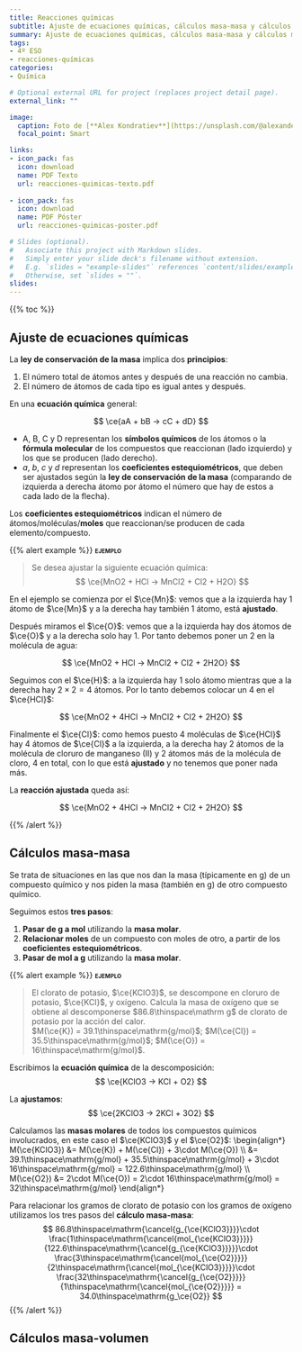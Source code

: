```yaml
---
title: Reacciones químicas
subtitle: Ajuste de ecuaciones químicas, cálculos masa-masa y cálculos masa-volumen
summary: Ajuste de ecuaciones químicas, cálculos masa-masa y cálculos masa-volumen.
tags:
- 4º ESO
- reacciones-químicas
categories:
- Química

# Optional external URL for project (replaces project detail page).
external_link: ""

image:
  caption: Foto de [**Alex Kondratiev**](https://unsplash.com/@alexanderkondratiev) en [Unsplash](https://unsplash.com)
  focal_point: Smart

links:
- icon_pack: fas
  icon: download
  name: PDF Texto
  url: reacciones-quimicas-texto.pdf
  
- icon_pack: fas
  icon: download
  name: PDF Póster
  url: reacciones-quimicas-poster.pdf  

# Slides (optional).
#   Associate this project with Markdown slides.
#   Simply enter your slide deck's filename without extension.
#   E.g. `slides = "example-slides"` references `content/slides/example-slides.md`.
#   Otherwise, set `slides = ""`.
slides: 
---
```


{{% toc %}}

## Ajuste de ecuaciones químicas

La **ley de conservación de la masa** implica dos **principios**:

1. El número total de átomos antes y después de una reacción no cambia.
2. El número de átomos de cada tipo es igual antes y después.

En una **ecuación química** general:		

$$
\ce{aA + bB -> cC + dD}
$$

- A, B, C y D representan los **símbolos químicos** de los átomos o la **fórmula molecular** de los compuestos que reaccionan (lado izquierdo) y los que se producen (lado derecho).
- $a$, $b$, $c$ y $d$ representan los **coeficientes estequiométricos**, que deben ser ajustados según la **ley de conservación de la masa** (comparando de izquierda a derecha átomo por átomo el número que hay de estos a cada lado de la flecha).

Los **coeficientes estequiométricos** indican el número de átomos/moléculas/**moles** que reaccionan/se producen de cada elemento/compuesto.

{{% alert example %}}
<span style="font-variant:small-caps;">**ejemplo**</span> <br>
> Se desea ajustar la siguiente ecuación química:
$$
\ce{MnO2 + HCl -> MnCl2 + Cl2 + H2O}
$$

En el ejemplo se comienza por el $\ce{Mn}$: vemos que a la izquierda hay 1 átomo de $\ce{Mn}$ y a la derecha hay también 1 átomo, está **ajustado**.

Después miramos el $\ce{O}$: vemos que a la izquierda hay dos átomos de $\ce{O}$ y a la derecha solo hay 1. Por tanto debemos poner un 2 en la molécula de agua:

$$
\ce{MnO2 + HCl -> MnCl2 + Cl2 + 2H2O}
$$

Seguimos con el $\ce{H}$: a la izquierda hay 1 solo átomo mientras que a la derecha hay $2\times 2=4$ átomos. Por lo tanto debemos colocar un 4 en el $\ce{HCl}$:

$$
\ce{MnO2 + 4HCl -> MnCl2 + Cl2 + 2H2O}
$$

Finalmente el $\ce{Cl}$: como hemos puesto 4 moléculas de $\ce{HCl}$ hay 4 átomos de $\ce{Cl}$ a la izquierda, a la derecha hay 2 átomos de la molécula de cloruro de manganeso (II) y 2 átomos más de la molécula de cloro, 4 en total, con lo que está **ajustado** y no tenemos que poner nada más.

La **reacción ajustada** queda así:

$$
\ce{MnO2 + 4HCl -> MnCl2 + Cl2 + 2H2O}
$$

{{% /alert %}}

## Cálculos masa-masa

Se trata de situaciones en las que nos dan la masa (típicamente en g) de un compuesto químico y nos piden la masa (también en g) de otro compuesto químico.

Seguimos estos **tres pasos**:

1. **Pasar de g a mol** utilizando la **masa molar**.
2. **Relacionar moles** de un compuesto con moles de otro, a partir de los **coeficientes estequiométricos**.
3. **Pasar de mol a g** utilizando la **masa molar**.
	
{{% alert example %}}
<span style="font-variant:small-caps;">**ejemplo**</span> <br>
> El clorato de potasio, $\ce{KClO3}$, se descompone en cloruro de potasio, $\ce{KCl}$, y oxígeno. Calcula la masa de oxígeno que se obtiene al descomponerse $86.8\thinspace\mathrm g$ de clorato de potasio por la acción del calor. <br>
$M(\ce{K}) = 39.1\thinspace\mathrm{g/mol}$; $M(\ce{Cl}) = 35.5\thinspace\mathrm{g/mol}$; $M(\ce{O}) = 16\thinspace\mathrm{g/mol}$.

Escribimos la **ecuación química** de la descomposición:
$$
\ce{KClO3 -> KCl + O2}
$$

La **ajustamos**:
$$
\ce{2KClO3 -> 2KCl + 3O2}
$$

Calculamos las **masas molares** de todos los compuestos químicos involucrados, en este caso el $\ce{KClO3}$ y el $\ce{O2}$:
\begin{align*}
	M(\ce{KClO3}) &= M(\ce{K}) + M(\ce{Cl}) + 3\cdot M(\ce{O}) \\\\
	&= 39.1\thinspace\mathrm{g/mol} + 35.5\thinspace\mathrm{g/mol} + 3\cdot 16\thinspace\mathrm{g/mol} = 122.6\thinspace\mathrm{g/mol} \\\\
	M(\ce{O2}) &= 2\cdot M(\ce{O}) = 2\cdot 16\thinspace\mathrm{g/mol} = 32\thinspace\mathrm{g/mol}
\end{align*}			

Para relacionar los gramos de clorato de potasio con los gramos de oxígeno utilizamos los tres pasos del **cálculo masa-masa**:
$$
86.8\thinspace\mathrm{\cancel{g_{\ce{KClO3}}}}\cdot \frac{1\thinspace\mathrm{\cancel{mol_{\ce{KClO3}}}}}{122.6\thinspace\mathrm{\cancel{g_{\ce{KClO3}}}}}\cdot \frac{3\thinspace\mathrm{\cancel{mol_{\ce{O2}}}}}{2\thinspace\mathrm{\cancel{mol_{\ce{KClO3}}}}}\cdot \frac{32\thinspace\mathrm{\cancel{g_{\ce{O2}}}}}{1\thinspace\mathrm{\cancel{mol_{\ce{O2}}}}} = 34.0\thinspace\mathrm{g_\ce{O2}}
$$
{{% /alert %}}	

## Cálculos masa-volumen
